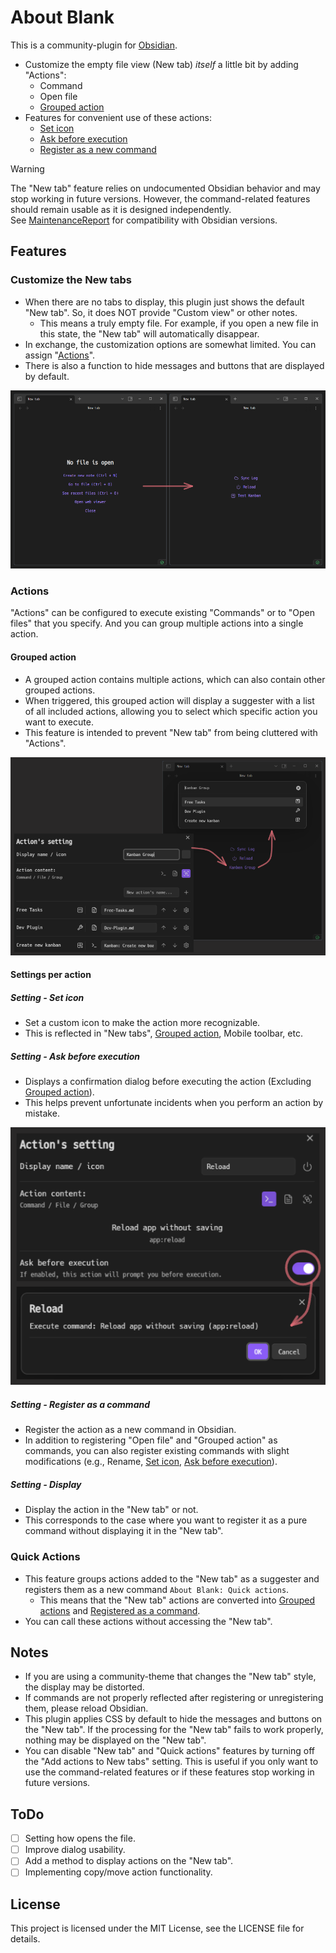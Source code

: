 # About Blank

This is a community-plugin for [Obsidian](https://obsidian.md/).
- Customize the empty file view (New tab) *itself* a little bit by adding "Actions":
    - Command
    - Open file
    - [Grouped action](#grouped-action)
- Features for convenient use of these actions:
    - [Set icon](#setting---set-icon)
    - [Ask before execution](#setting---ask-before-execution)
    - [Register as a new command](#setting---register-as-a-command)

> [!WARNING]
> The "New tab" feature relies on undocumented Obsidian behavior and may stop working in future versions. However, the command-related features should remain usable as it is designed independently.  
> See [MaintenanceReport](docs/MaintenanceReport.md) for compatibility with Obsidian versions.

## Features

### Customize the New tabs

- When there are no tabs to display, this plugin just shows the default "New tab". So, it does NOT provide "Custom view" or other notes.
    - This means a truly empty file. For example, if you open a new file in this state, the "New tab" will automatically disappear.
- In exchange, the customization options are somewhat limited. You can assign "[Actions](#actions)".
- There is also a function to hide messages and buttons that are displayed by default.

![Overview](docs/assets/00500--overview.png)

### Actions

"Actions" can be configured to execute existing "Commands" or to "Open files" that you specify. And you can group multiple actions into a single action.

#### Grouped action

- A grouped action contains multiple actions, which can also contain other grouped actions.
- When triggered, this grouped action will display a suggester with a list of all included actions, allowing you to select which specific action you want to execute.
- This feature is intended to prevent "New tab" from being cluttered with "Actions".

![Grouped action](docs/assets/00600--grouped-action.png)

#### Settings per action

##### Setting - Set icon

- Set a custom icon to make the action more recognizable.
- This is reflected in "New tabs", [Grouped action](#grouped-action), Mobile toolbar, etc.

##### Setting - Ask before execution

- Displays a confirmation dialog before executing the action (Excluding [Grouped action](#grouped-action)).
- This helps prevent unfortunate incidents when you perform an action by mistake.

![Ask before execution](docs/assets/00700--ask-before-execution.png)

##### Setting - Register as a command

- Register the action as a new command in Obsidian.
- In addition to registering "Open file" and "Grouped action" as commands, you can also register existing commands with slight modifications (e.g., Rename, [Set icon](#setting---set-icon), [Ask before execution](#setting---ask-before-execution)).

##### Setting - Display

- Display the action in the "New tab" or not.
- This corresponds to the case where you want to register it as a pure command without displaying it in the "New tab".

### Quick Actions

- This feature groups actions added to the "New tab" as a suggester and registers them as a new command `About Blank: Quick actions`.
    - This means that the "New tab" actions are converted into [Grouped actions](#grouped-action) and [Registered as a command](#setting---register-as-a-command).
- You can call these actions without accessing the "New tab".

## Notes

- If you are using a community-theme that changes the "New tab" style, the display may be distorted.
- If commands are not properly reflected after registering or unregistering them, please reload Obsidian.
- This plugin applies CSS by default to hide the messages and buttons on the "New tab". If the processing for the "New tab" fails to work properly, nothing may be displayed on the "New tab".
- You can disable "New tab" and "Quick actions" features by turning off the "Add actions to New tabs" setting. This is useful if you only want to use the command-related features or if these features stop working in future versions.

## ToDo

- [ ] Setting how opens the file.
- [ ] Improve dialog usability.
- [ ] Add a method to display actions on the "New tab".
- [ ] Implementing copy/move action functionality.

## License

This project is licensed under the MIT License, see the LICENSE file for details.
